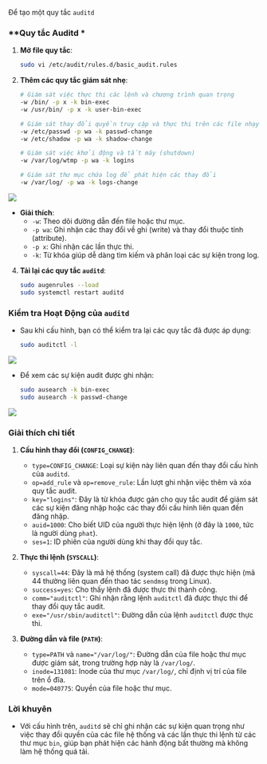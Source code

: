 Để tạo một quy tắc `auditd`
### **Quy tắc Auditd *
1. **Mở file quy tắc**:

   ```bash
   sudo vi /etc/audit/rules.d/basic_audit.rules
   ```

2. **Thêm các quy tắc giám sát nhẹ**:

   ```bash
   # Giám sát việc thực thi các lệnh và chương trình quan trọng
   -w /bin/ -p x -k bin-exec
   -w /usr/bin/ -p x -k user-bin-exec

   # Giám sát thay đổi quyền truy cập và thực thi trên các file nhạy cảm
   -w /etc/passwd -p wa -k passwd-change
   -w /etc/shadow -p wa -k shadow-change

   # Giám sát việc khởi động và tắt máy (shutdown)
   -w /var/log/wtmp -p wa -k logins

   # Giám sát thư mục chứa log để phát hiện các thay đổi
   -w /var/log/ -p wa -k logs-change
   ```
![](	https://img001.prntscr.com/file/img001/kH2d1r_rQ2KmlWMxcbKYLw.png)
   - **Giải thích**:
     - `-w`: Theo dõi đường dẫn đến file hoặc thư mục.
     - `-p wa`: Ghi nhận các thay đổi về ghi (write) và thay đổi thuộc tính (attribute).
     - `-p x`: Ghi nhận các lần thực thi.
     - `-k`: Từ khóa giúp dễ dàng tìm kiếm và phân loại các sự kiện trong log.



4. **Tải lại các quy tắc `auditd`**:

   ```bash
   sudo augenrules --load
   sudo systemctl restart auditd
   ```

### **Kiểm tra Hoạt Động của `auditd`**
- Sau khi cấu hình, bạn có thể kiểm tra lại các quy tắc đã được áp dụng:

   ```bash
   sudo auditctl -l
   ```
![](	https://img001.prntscr.com/file/img001/zo9Z_vH4Rpq3qF-CNevTkA.png)
- Để xem các sự kiện audit được ghi nhận:

   ```bash
   sudo ausearch -k bin-exec
   sudo ausearch -k passwd-change
   ```
![](https://img001.prntscr.com/file/img001/PCS6DqWJRv2DOdD3JCPG9A.png)
### **Giải thích chi tiết**
1. **Cấu hình thay đổi (`CONFIG_CHANGE`)**:
   - `type=CONFIG_CHANGE`: Loại sự kiện này liên quan đến thay đổi cấu hình của `auditd`.
   - `op=add_rule` và `op=remove_rule`: Lần lượt ghi nhận việc thêm và xóa quy tắc audit.
   - `key="logins"`: Đây là từ khóa được gán cho quy tắc audit để giám sát các sự kiện đăng nhập hoặc các thay đổi cấu hình liên quan đến đăng nhập.
   - `auid=1000`: Cho biết UID của người thực hiện lệnh (ở đây là `1000`, tức là người dùng `phat`).
   - `ses=1`: ID phiên của người dùng khi thay đổi quy tắc.

2. **Thực thi lệnh (`SYSCALL`)**:
   - `syscall=44`: Đây là mã hệ thống (system call) đã được thực hiện (mã 44 thường liên quan đến thao tác `sendmsg` trong Linux).
   - `success=yes`: Cho thấy lệnh đã được thực thi thành công.
   - `comm="auditctl"`: Ghi nhận rằng lệnh `auditctl` đã được thực thi để thay đổi quy tắc audit.
   - `exe="/usr/sbin/auditctl"`: Đường dẫn của lệnh `auditctl` được thực thi.

3. **Đường dẫn và file (`PATH`)**:
   - `type=PATH` và `name="/var/log/"`: Đường dẫn của file hoặc thư mục được giám sát, trong trường hợp này là `/var/log/`.
   - `inode=131081`: Inode của thư mục `/var/log/`, chỉ định vị trí của file trên ổ đĩa.
   - `mode=040775`: Quyền của file hoặc thư mục.
### **Lời khuyên**
- Với cấu hình trên, `auditd` sẽ chỉ ghi nhận các sự kiện quan trọng như việc thay đổi quyền của các file hệ thống và các lần thực thi lệnh từ các thư mục `bin`, giúp bạn phát hiện các hành động bất thường mà không làm hệ thống quá tải.


